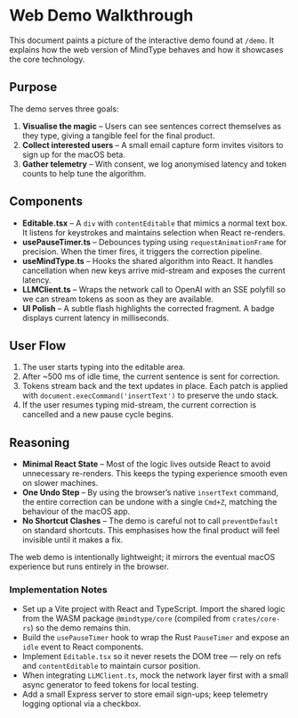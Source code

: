 # Web Demo Walkthrough

This document paints a picture of the interactive demo found at `/demo`. It explains how the web version of MindType behaves and how it showcases the core technology.

## Purpose

The demo serves three goals:

1. **Visualise the magic** – Users can see sentences correct themselves as they type, giving a tangible feel for the final product.
2. **Collect interested users** – A small email capture form invites visitors to sign up for the macOS beta.
3. **Gather telemetry** – With consent, we log anonymised latency and token counts to help tune the algorithm.

## Components

- **Editable.tsx** – A `div` with `contentEditable` that mimics a normal text box. It listens for keystrokes and maintains selection when React re-renders.
- **usePauseTimer.ts** – Debounces typing using `requestAnimationFrame` for precision. When the timer fires, it triggers the correction pipeline.
- **useMindType.ts** – Hooks the shared algorithm into React. It handles cancellation when new keys arrive mid-stream and exposes the current latency.
- **LLMClient.ts** – Wraps the network call to OpenAI with an SSE polyfill so we can stream tokens as soon as they are available.
- **UI Polish** – A subtle flash highlights the corrected fragment. A badge displays current latency in milliseconds.

## User Flow

1. The user starts typing into the editable area.
2. After ~500 ms of idle time, the current sentence is sent for correction.
3. Tokens stream back and the text updates in place. Each patch is applied with `document.execCommand('insertText')` to preserve the undo stack.
4. If the user resumes typing mid-stream, the current correction is cancelled and a new pause cycle begins.

## Reasoning

- **Minimal React State** – Most of the logic lives outside React to avoid unnecessary re-renders. This keeps the typing experience smooth even on slower machines.
- **One Undo Step** – By using the browser’s native `insertText` command, the entire correction can be undone with a single `Cmd+Z`, matching the behaviour of the macOS app.
- **No Shortcut Clashes** – The demo is careful not to call `preventDefault` on standard shortcuts. This emphasises how the final product will feel invisible until it makes a fix.

The web demo is intentionally lightweight; it mirrors the eventual macOS experience but runs entirely in the browser.

### Implementation Notes

- Set up a Vite project with React and TypeScript. Import the shared logic from the WASM package `@mindtype/core` (compiled from `crates/core-rs`) so the demo remains thin.
- Build the `usePauseTimer` hook to wrap the Rust `PauseTimer` and expose an `idle` event to React components.
- Implement `Editable.tsx` so it never resets the DOM tree — rely on refs and `contentEditable` to maintain cursor position.
- When integrating `LLMClient.ts`, mock the network layer first with a small async generator to feed tokens for local testing.
- Add a small Express server to store email sign-ups; keep telemetry logging optional via a checkbox.
